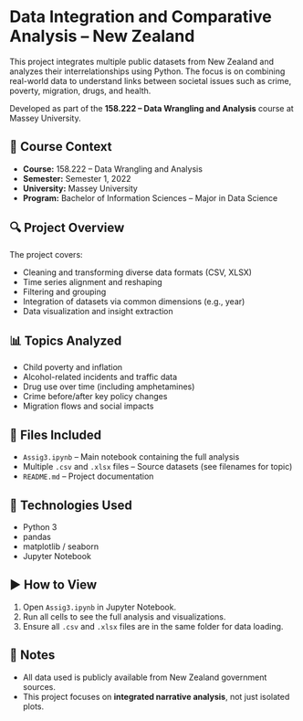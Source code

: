 # Data Integration and Comparative Analysis – New Zealand

This project integrates multiple public datasets from New Zealand and analyzes their interrelationships using Python. The focus is on combining real-world data to understand links between societal issues such as crime, poverty, migration, drugs, and health.

Developed as part of the **158.222 – Data Wrangling and Analysis** course at Massey University.

## 📘 Course Context

- **Course:** 158.222 – Data Wrangling and Analysis  
- **Semester:** Semester 1, 2022  
- **University:** Massey University  
- **Program:** Bachelor of Information Sciences – Major in Data Science

## 🔍 Project Overview

The project covers:

- Cleaning and transforming diverse data formats (CSV, XLSX)
- Time series alignment and reshaping
- Filtering and grouping
- Integration of datasets via common dimensions (e.g., year)
- Data visualization and insight extraction

## 📊 Topics Analyzed

- Child poverty and inflation
- Alcohol-related incidents and traffic data
- Drug use over time (including amphetamines)
- Crime before/after key policy changes
- Migration flows and social impacts

## 📁 Files Included

- `Assig3.ipynb` – Main notebook containing the full analysis
- Multiple `.csv` and `.xlsx` files – Source datasets (see filenames for topic)
- `README.md` – Project documentation

## 🧰 Technologies Used

- Python 3  
- pandas  
- matplotlib / seaborn  
- Jupyter Notebook

## ▶️ How to View

1. Open `Assig3.ipynb` in Jupyter Notebook.
2. Run all cells to see the full analysis and visualizations.
3. Ensure all `.csv` and `.xlsx` files are in the same folder for data loading.

## 📌 Notes

- All data used is publicly available from New Zealand government sources.
- This project focuses on **integrated narrative analysis**, not just isolated plots.